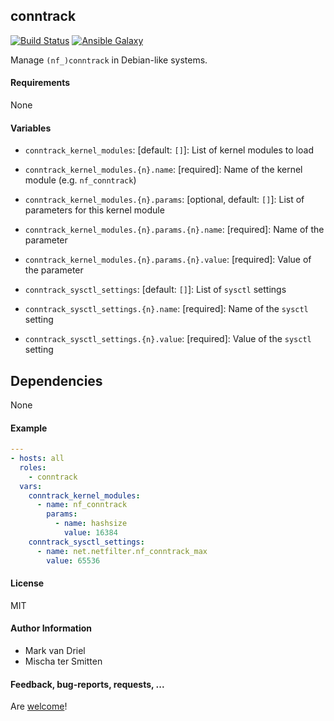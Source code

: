 ## conntrack

[![Build Status](https://travis-ci.org/Oefenweb/ansible-conntrack.svg?branch=master)](https://travis-ci.org/Oefenweb/ansible-conntrack) [![Ansible Galaxy](http://img.shields.io/badge/ansible--galaxy-conntrack-blue.svg)](https://galaxy.ansible.com/list#/roles/5041)

Manage `(nf_)conntrack` in Debian-like systems.

#### Requirements

None

#### Variables

* `conntrack_kernel_modules`: [default: `[]`]: List of kernel modules to load
* `conntrack_kernel_modules.{n}.name`: [required]: Name of the kernel module (e.g. `nf_conntrack`)
* `conntrack_kernel_modules.{n}.params`: [optional, default: `[]`]: List of parameters for this kernel module
* `conntrack_kernel_modules.{n}.params.{n}.name`: [required]: Name of the parameter
* `conntrack_kernel_modules.{n}.params.{n}.value`: [required]: Value of the parameter

* `conntrack_sysctl_settings`: [default: `[]`]: List of `sysctl` settings
* `conntrack_sysctl_settings.{n}.name`: [required]: Name of the `sysctl` setting
* `conntrack_sysctl_settings.{n}.value`: [required]: Value of the `sysctl` setting

## Dependencies

None

#### Example

```yaml
---
- hosts: all
  roles:
    - conntrack
  vars:
    conntrack_kernel_modules:
      - name: nf_conntrack
        params:
          - name: hashsize
            value: 16384
    conntrack_sysctl_settings:
      - name: net.netfilter.nf_conntrack_max 
        value: 65536
```

#### License

MIT

#### Author Information

* Mark van Driel
* Mischa ter Smitten

#### Feedback, bug-reports, requests, ...

Are [welcome](https://github.com/Oefenweb/ansible-conntrack/issues)!
